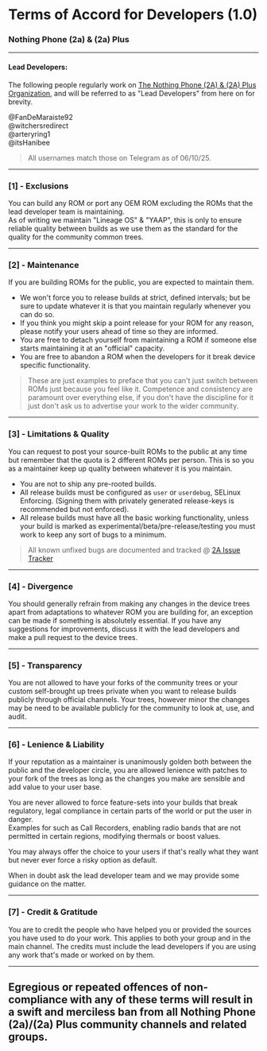 # Terms of Accord for Developers (1.0)
### Nothing Phone (2a) & (2a) Plus

------

#### Lead Developers:
The following people regularly work on [The Nothing Phone (2A) & (2A) Plus Organization](https://github.com/Nothing-2A), and will be referred to as "Lead Developers" from here on for brevity.

@FanDeMaraiste92 \
@witchersredirect \
@arteryring1 \
@itsHanibee

> All usernames match those on Telegram as of 06/10/25.

------

### [1] - Exclusions

You can build any ROM or port any OEM ROM excluding the ROMs that the lead developer team is maintaining. \
As of writing we maintain "Lineage OS" & "YAAP", this is only to ensure reliable quality between builds as we use them as the standard for the quality for the community common trees.

------

### [2] - Maintenance

If you are building ROMs for the public, you are expected to maintain them.
- We won't force you to release builds at strict, defined intervals; but be sure to update whatever it is that you maintain regularly whenever you can do so.
- If you think you might skip a point release for your ROM for any reason, please notify your users ahead of time so they are informed. 
- You are free to detach yourself from maintaining a ROM if someone else starts maintaining it at an "official" capacity.
- You are free to abandon a ROM when the developers for it break device specific functionality.

> These are just examples to preface that you can't just switch between ROMs just because you feel like it. Competence and consistency are paramount over everything else, if you don't have the discipline for it just don't ask us to advertise your work to the wider community.

------

### [3] - Limitations & Quality
You can request to post your source-built ROMs to the public at any time but remember that the quota is 2 different ROMs per person. This is so you as a maintainer keep up quality between whatever it is you maintain. 

- You are not to ship any pre-rooted builds.
- All release builds must be configured as `user` or `userdebug`, SELinux Enforcing. (Signing them with privately generated release-keys is recommended but not enforced).
- All release builds must have all the basic working functionality, unless your build is marked as experimental/beta/pre-release/testing you must work to keep any sort of bugs to a minimum.
> All known unfixed bugs are documented and tracked @ [2A Issue Tracker](https://github.com/Nothing-2A/releases/issues)

------

### [4] - Divergence 

You should generally refrain from making any changes in the device trees apart from adaptations to whatever ROM you are building for, an exception can be made if something is absolutely essential. If you have any suggestions for improvements, discuss it with the lead developers and make a pull request to the device trees.

------

### [5] - Transparency
You are not allowed to have your forks of the community trees or your custom self-brought up trees private when you want to release builds publicly through official channels. Your trees, however minor the changes may be need to be available publicly for the community to look at, use, and audit.

------

### [6] - Lenience & Liability
If your reputation as a maintainer is unanimously golden both between the public and the developer circle, you are allowed lenience with patches to your fork of the trees as long as the changes you make are sensible and add value to your user base. 

You are never allowed to force feature-sets into your builds that break regulatory, legal compliance in certain parts of the world or put the user in danger. \
Examples for such as Call Recorders, enabling radio bands that are not permitted in certain regions, modifying thermals or boost values.

You may always offer the choice to your users if that's really what they want but never ever force a risky option as default.

When in doubt ask the lead developer team and we may provide some guidance on the matter.

------

### [7] - Credit & Gratitude
You are to credit the people who have helped you or provided the sources you have used to do your work. This applies to both your group and in the main channel. The credits must include the lead developers if you are using any work that's made or worked on by them.

------

## Egregious or repeated offences of non-compliance with any of these terms will result in a swift and merciless ban from all Nothing Phone (2a)/(2a) Plus community channels and related groups.
